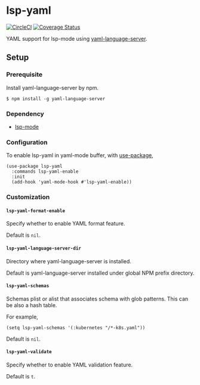 # lsp-yaml

[![CircleCI](https://circleci.com/gh/iquiw/lsp-yaml.svg?style=svg)](https://circleci.com/gh/iquiw/lsp-yaml)
[![Coverage Status](https://coveralls.io/repos/github/iquiw/lsp-yaml/badge.svg?branch=master)](https://coveralls.io/github/iquiw/lsp-yaml?branch=master)

YAML support for lsp-mode using [yaml-language-server](https://github.com/redhat-developer/yaml-language-server).

## Setup

### Prerequisite

Install yaml-language-server by npm.

``` console
$ npm install -g yaml-language-server
```

### Dependency

* [lsp-mode](https://github.com/emacs-lsp/lsp-mode)

### Configuration

To enable lsp-yaml in yaml-mode buffer, with [use-package](https://github.com/jwiegley/use-package),

``` emacs-lisp
(use-package lsp-yaml
  :commands lsp-yaml-enable
  :init
  (add-hook 'yaml-mode-hook #'lsp-yaml-enable))
```

### Customization

#### `lsp-yaml-format-enable`

Specify whether to enable YAML format feature.

Default is `nil`.

#### `lsp-yaml-language-server-dir`

Directory where yaml-language-server is installed.

Default is yaml-language-server installed under global NPM prefix directory.

#### `lsp-yaml-schemas`

Schemas plist or alist that associates schema with glob patterns.
This can be also a hash table.

For example,

``` emacs-lisp
(setq lsp-yaml-schemas '(:kubernetes "/*-k8s.yaml"))
```

Default is `nil`.

#### `lsp-yaml-validate`

Specify whether to enable YAML validation feature.

Default is `t`.
